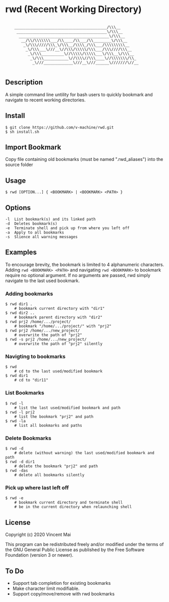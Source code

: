 # rwd (Recent Working Directory)
```

	_________________________________________/\\\__        
	 ________________________________________\/\\\__       
	  ________________________________________\/\\\__      
	   __/\\/\\\\\\\___/\\____/\\___/\\________\/\\\__     
	    _\/\\\/////\\\_\/\\\__/\\\\_/\\\___/\\\\\\\\\__    
	     _\/\\\___\///__\//\\\/\\\\\/\\\___/\\\////\\\__   
	      _\/\\\__________\//\\\\\/\\\\\___\/\\\__\/\\\__  
	       _\/\\\___________\//\\\\//\\\____\//\\\\\\\/\\_ 
	        _\///_____________\///__\///______\///////\//__


```
## Description
A simple command line untility for bash users to quickly bookmark and navigate to recent working directories.

## Install
```
$ git clone https://github.com/v-machine/rwd.git
$ sh install.sh
```

## Import Bookmark
Copy file containing old bookmarks (must be named ".rwd_aliases") into the source folder

## Usage
```
$ rwd [OPTION...] { <BOOKMARK> | <BOOKMARK> <PATH> }
```
## Options
```
-l	List bookmark(s) and its linked path
-d	Deletes bookmark(s)
-e	Terminate shell and pick up from where you left off
-a	Apply to all bookmarks
-s	Slience all warning messages
```

## Examples
To encourage brevity, the bookmark is limited to 4 alphanumeric characters. Adding `rwd <BOOKMARK> <PATH>` and navigating `rwd <BOOKMARK>` to bookmark require no optional argument. If no arguments are passed, rwd simply navigate to the last used bookmark.

### Adding bookmarks 
```
$ rwd dir1 .
	# bookmark current directory with "dir1"
$ rwd dir2 ..
	# bookmark parent directory with "dir2"
$ rwd prj2 /home/.../project/
	# bookmark "/home/.../project/" with "prj2"
$ rwd prj2 /home/.../new_project/
	# overwrite the path of "prj2"
$ rwd -s prj2 /home/.../new_project/
	# overwrite the path of "prj2" silently
```

### Navigting to bookmarks
```
$ rwd
	# cd to the last used/modified bookmark
$ rwd dir1
	# cd to "dir11"
```

### List Bookmarks
```
$ rwd -l
	# list the last used/modified bookmark and path
$ rwd -l prj2
	# list the bookmark "prj2" and path
$ rwd -la
	# list all bookmarks and paths
```

### Delete Bookmarks
```
$ rwd -d
	# delete (without warning) the last used/modified bookmark and path
$ rwd -d dir1
	# delete the bookmark "prj2" and path
$ rwd -das
	# delete all bookmarks silently
```

### Pick up where last left off
```
$ rwd -e
	# bookmark current directory and terminate shell
	# be in the current directory when relaunching shell
```

## License
Copyright (c) 2020 Vincent Mai

This program can be redistributed freely and/or modified under the terms of the GNU General Public License as published by the Free Software Foundation (version 3 or newer).

## To Do
- Support tab completion for existing bookmarks
- Make character limit modifiable.
- Support copy/move/remove with rwd bookmarks
